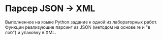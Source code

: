 # Парсер JSON -> XML
Выполненное на языке Python задание к одной из лабораторных работ. Функции реализующие парсинг из JSON (методом на основе re и "в лоб") и упаковку в XML.
